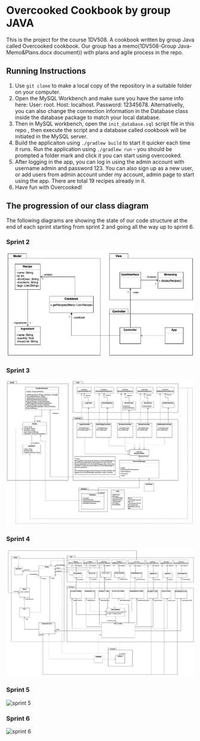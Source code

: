# Overcooked Cookbook by group JAVA

This is the project for the course 1DV508. A cookbook written by group Java called Overcooked cookbook. Our group has a memo(1DV508-Group Java-Memo&Plans.docx document)) with plans and agile process in the repo.

## Running Instructions

1. Use `git clone` to make a local copy of the repository in a suitable folder on your computer.
2. Open the MySQL Workbench and make sure you have the same info here: User: root.  Host: localhost.  Password: 12345678. Alternativelly, you can also change the connection information in the Database class inside the database package to match your local database.
3. Then in MySQL workbench, open the `init_database.sql` script file in this repo , then execute the script and a database called cookbook will be initiated in the MySQL server.
4. Build the applicaiton using `./gradlew build` to start it quicker each time it runs. Run the application using `./gradlew run` - you should be prompted a folder mark and click it you can start using overcooked.
5. After logging in the app, you can log in using the admin account with username admin and password 123. You can also sign up as a new user, or add users from admin account under my account, admin page to start using the app. There are total 19 recipes already in it.
6. Have fun with Overcooked!

## The progression of our class diagram

The following diagrams are showing the state of our code structure at the end of each sprint starting from sprint 2 and going all the way up to sprint 6.

### Sprint 2

![sprint 2](img/ClassDiagram-sprint2.png)

### Sprint 3

![sprint 3](img/ClassDiagram-sprint3.png)

### Sprint 4

![sprint 4](img/ClassDiagram-sprint4.png)

### Sprint 5

![sprint 5](img/ClassDiagram-sprint5.png)

### Sprint 6

![sprint 6](img/ClassDiagram-sprint6.png)

